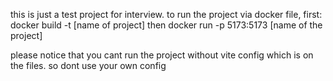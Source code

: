 this is just a test project for interview.
to run the project via docker file, first:
docker build -t [name of project]
then 
docker run  -p 5173:5173 [name of the project]

please notice that you cant run the project without vite config which is on the files. so dont use your own config
